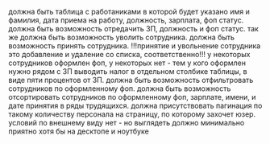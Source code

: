 должна быть таблица с работаниками в которой будет указано имя и фамилия, дата приема на работу, должность, зарплата, фоп статус.
должна быть возможность отредачить ЗП, должность и фоп статус. так же должна быть возможность уволить сотрудника.
должна быть возможность принять сотрудника.
!!!принятие и увольнение сотрудника это добавление и удаление со списка, соответственно!!!
у некоторых сотрудников оформлен фоп, у некоторых нет - тем у кого оформлен нужно рядом с ЗП выводить налог в отдельном столбике таблицы, в виде пяти процентов от ЗП.
должна быть возможность отфильтровать сотрудников по оформленному фоп.
должна быть возможность отсортировать сотрудников по оформленному фоп, зарплате, имени, и дате принятия в ряды трудящихся.
должна присутствовать пагинация по такому количеству персонала на страницу, по которому захочет юзер.
условий по внешнему виду нет - но выглядеть должно минимально приятно хотя бы на десктопе и ноутбуке
